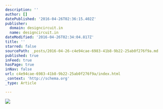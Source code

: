 ```yaml
---
description: ''
author: []
datePublished: '2016-04-26T02:36:15.402Z'
publisher:
  domain: designcircuit.in
  name: designcircuit.in
dateModified: '2016-04-26T02:34:04.817Z'
title: ''
starred: false
sourcePath: _posts/2016-04-26-c4e94cae-6983-41b8-9b22-25ab0f276f9a.md
published: true
inFeed: true
hasPage: true
inNav: false
url: c4e94cae-6983-41b8-9b22-25ab0f276f9a/index.html
_context: 'http://schema.org'
_type: Article

---
```

![](https://mir-s3-cdn-cf.behance.net/project_modules/disp/79ae3a9446107.560ce9f59b8c4.jpg)